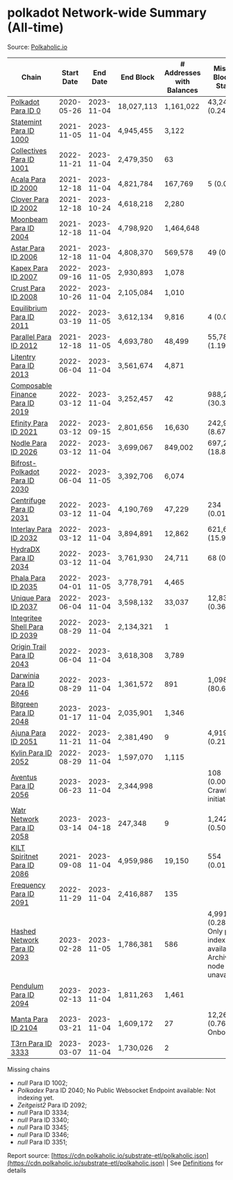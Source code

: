 # polkadot Network-wide Summary (All-time)

Source: [Polkaholic.io](https://polkaholic.io)


| Chain            | Start Date | End Date | End Block | # Addresses with Balances | Missing Blocks / Status |
| ---------------- | ---------- | ---------| --------- | ------------------------- | ----------------------- |
| [Polkadot Para ID 0](/polkadot/0-polkadot) | 2020-05-26 | 2023-11-04 | 18,027,113 |  1,161,022 | 43,249 (0.24%)  |
| [Statemint Para ID 1000](/polkadot/1000-statemint) | 2021-11-05 | 2023-11-04 | 4,945,455 |  3,122 |    |
| [Collectives Para ID 1001](/polkadot/1001-collectives) | 2022-11-21 | 2023-11-04 | 2,479,350 |  63 |    |
| [Acala Para ID 2000](/polkadot/2000-acala) | 2021-12-18 | 2023-11-04 | 4,821,784 |  167,769 | 5 (0.00%)  |
| [Clover Para ID 2002](/polkadot/2002-clover) | 2021-12-18 | 2023-10-24 | 4,618,218 |  2,280 |    |
| [Moonbeam Para ID 2004](/polkadot/2004-moonbeam) | 2021-12-18 | 2023-11-04 | 4,798,920 |  1,464,648 |    |
| [Astar Para ID 2006](/polkadot/2006-astar) | 2021-12-18 | 2023-11-04 | 4,808,370 |  569,578 | 49 (0.00%)  |
| [Kapex Para ID 2007](/polkadot/2007-kapex) | 2022-09-16 | 2023-11-05 | 2,930,893 |  1,078 |    |
| [Crust Para ID 2008](/polkadot/2008-crust) | 2022-10-26 | 2023-11-04 | 2,105,084 |  1,010 |    |
| [Equilibrium Para ID 2011](/polkadot/2011-equilibrium) | 2022-03-19 | 2023-11-05 | 3,612,134 |  9,816 | 4 (0.00%)  |
| [Parallel Para ID 2012](/polkadot/2012-parallel) | 2021-12-18 | 2023-11-05 | 4,693,780 |  48,499 | 55,783 (1.19%)  |
| [Litentry Para ID 2013](/polkadot/2013-litentry) | 2022-06-04 | 2023-11-04 | 3,561,674 |  4,871 |    |
| [Composable Finance Para ID 2019](/polkadot/2019-composable) | 2022-03-12 | 2023-11-04 | 3,252,457 |  42 | 988,228 (30.38%)  |
| [Efinity Para ID 2021](/polkadot/2021-efinity) | 2022-03-12 | 2023-09-15 | 2,801,656 |  16,630 | 242,949 (8.67%)  |
| [Nodle Para ID 2026](/polkadot/2026-nodle) | 2022-03-12 | 2023-11-04 | 3,699,067 |  849,002 | 697,249 (18.85%)  |
| [Bifrost-Polkadot Para ID 2030](/polkadot/2030-bifrost-dot) | 2022-06-04 | 2023-11-05 | 3,392,706 |  6,074 |    |
| [Centrifuge Para ID 2031](/polkadot/2031-centrifuge) | 2022-03-12 | 2023-11-04 | 4,190,769 |  47,229 | 234 (0.01%)  |
| [Interlay Para ID 2032](/polkadot/2032-interlay) | 2022-03-12 | 2023-11-04 | 3,894,891 |  12,862 | 621,626 (15.96%)  |
| [HydraDX Para ID 2034](/polkadot/2034-hydradx) | 2022-03-12 | 2023-11-04 | 3,761,930 |  24,711 | 68 (0.00%)  |
| [Phala Para ID 2035](/polkadot/2035-phala) | 2022-04-01 | 2023-11-05 | 3,778,791 |  4,465 |    |
| [Unique Para ID 2037](/polkadot/2037-unique) | 2022-06-04 | 2023-11-04 | 3,598,132 |  33,037 | 12,839 (0.36%)  |
| [Integritee Shell Para ID 2039](/polkadot/2039-integritee-shell) | 2022-08-29 | 2023-11-04 | 2,134,321 |  1 |    |
| [Origin Trail Para ID 2043](/polkadot/2043-origintrail) | 2022-06-04 | 2023-11-04 | 3,618,308 |  3,789 |    |
| [Darwinia Para ID 2046](/polkadot/2046-darwinia) | 2022-08-29 | 2023-11-04 | 1,361,572 |  891 | 1,098,047 (80.65%)  |
| [Bitgreen Para ID 2048](/polkadot/2048-bitgreen) | 2023-01-17 | 2023-11-04 | 2,035,901 |  1,346 |    |
| [Ajuna Para ID 2051](/polkadot/2051-ajuna) | 2022-11-21 | 2023-11-04 | 2,381,490 |  9 | 4,919 (0.21%)  |
| [Kylin Para ID 2052](/polkadot/2052-kylin) | 2022-08-29 | 2023-11-04 | 1,597,070 |  1,115 |    |
| [Aventus Para ID 2056](/polkadot/2056-aventus) | 2023-06-23 | 2023-11-04 | 2,344,998 |   | 108 (0.00%) Crawling initiated |
| [Watr Network Para ID 2058](/polkadot/2058-watr) | 2023-03-14 | 2023-04-18 | 247,348 |  9 | 1,242 (0.50%)  |
| [KILT Spiritnet Para ID 2086](/polkadot/2086-kilt) | 2021-09-08 | 2023-11-04 | 4,959,986 |  19,150 | 554 (0.01%)  |
| [Frequency Para ID 2091](/polkadot/2091-frequency) | 2022-11-29 | 2023-11-04 | 2,416,887 |  135 |    |
| [Hashed Network Para ID 2093](/polkadot/2093-hashed) | 2023-02-28 | 2023-11-05 | 1,786,381 |  586 | 4,991 (0.28%) Only partial index available: Archive node unavailable |
| [Pendulum Para ID 2094](/polkadot/2094-pendulum) | 2023-02-13 | 2023-11-04 | 1,811,263 |  1,461 |    |
| [Manta Para ID 2104](/polkadot/2104-manta) | 2023-03-21 | 2023-11-04 | 1,609,172 |  27 | 12,262 (0.76%) Onboarding |
| [T3rn Para ID 3333](/polkadot/3333-t3rn) | 2023-03-07 | 2023-11-04 | 1,730,026 |  2 |    |

Missing chains


* *null* Para ID 1002; 
* *Polkadex* Para ID 2040; No Public Websocket Endpoint available: Not indexing yet.
* *Zeitgeist2* Para ID 2092; 
* *null* Para ID 3334; 
* *null* Para ID 3340; 
* *null* Para ID 3345; 
* *null* Para ID 3346; 
* *null* Para ID 3351; 

Report source: [https://cdn.polkaholic.io/substrate-etl/polkaholic.json](https://cdn.polkaholic.io/substrate-etl/polkaholic.json) | See [Definitions](/DEFINITIONS.md) for details
